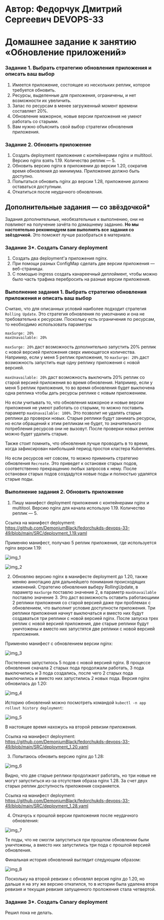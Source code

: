 # Автор: Федорчук Дмитрий Сергеевич DEVOPS-33

# Домашнее задание к занятию «Обновление приложений»

### Задание 1. Выбрать стратегию обновления приложения и описать ваш выбор

1. Имеется приложение, состоящее из нескольких реплик, которое требуется обновить.
2. Ресурсы, выделенные для приложения, ограничены, и нет возможности их увеличить.
3. Запас по ресурсам в менее загруженный момент времени составляет 20%.
4. Обновление мажорное, новые версии приложения не умеют работать со старыми.
5. Вам нужно объяснить свой выбор стратегии обновления приложения.

### Задание 2. Обновить приложение

1. Создать deployment приложения с контейнерами nginx и multitool. Версию nginx взять 1.19. Количество реплик — 5.
2. Обновить версию nginx в приложении до версии 1.20, сократив время обновления до минимума. Приложение должно быть доступно.
3. Попытаться обновить nginx до версии 1.28, приложение должно оставаться доступным.
4. Откатиться после неудачного обновления.

## Дополнительные задания — со звёздочкой*

Задания дополнительные, необязательные к выполнению, они не повлияют на получение зачёта по домашнему заданию. **Но мы настоятельно рекомендуем вам выполнять все задания со звёздочкой.** Это поможет лучше разобраться в материале.   

### Задание 3*. Создать Canary deployment

1. Создать два deployment'а приложения nginx.
2. При помощи разных ConfigMap сделать две версии приложения — веб-страницы.
3. С помощью ingress создать канареечный деплоймент, чтобы можно было часть трафика перебросить на разные версии приложения.

### Выполнение задания 1. Выбрать стратегию обновления приложения и описать ваш выбор

Считаю, что для описанных условий наиболее подходит стратегия `Rolling Update`. Это стратегия обновления по умолчанию и она не требовательна к ресурсам. Поскольку есть ограничения по ресурсам, то необходимо использовать параметры

```
maxSurge: 20%
maxUnavailable: 20%
```

`maxSurge: 20%` даст возможность дополнительно запустить 20% реплик с новой версией приложения сверх имеющегося количества. Например, если у меня 5 реплик приложения, то `maxSurge: 20%` даст возможность запустить еще одну реплику приложения с новой версией.

`maxUnavailable: 20%` даст возможность выключить 20% реплик со старой версией приложения во время обновления. Например, если у меня 5 реплик приложения, то во время обновления будет выключена одна реплика чтобы дать ресурсы реплике с новым приложением.

Но если учитывать то, что обновления мажорное и новые версии приложения не умеют работать со старыми, то можно поставить параметр `maxUnavailable: 100%`. Это позволит не удалять старые реплики до проверки новых. Старые реплики будут занимать ресурсы, но если обращений к этим репликам не будет, то значительного потребления ресурсов они не вызовут. После проверки новых реплик можно будет удалить старые.

Также стоит помнить, что обновления лучше проводить в то время, когда зафиксирован наибольший период простоя кластера Kubernetes.

Но если ресурсов нет совсем, то можно применить стратегию обновления `Recreate`. Это приведет к остановке старых подов, соответственно прекращению любых запросов к нему. После остановки старых подов создадутся новые поды и полностью удалятся старые поды.

### Выполнение задания 2. Обновить приложение

1. Пишу манифест deployment приложения с контейнерами nginx и multitool. Версию nginx для начала использую 1.19. Количество реплик — 5.

Ссылка на манифест deployment: https://github.com/DemoniumBlack/fedorchukds-devops-33-49/blob/main/SRC/deployment_1.19.yaml

Применяю манифест, получаю 5 реплик приложения, где используется nginx версии 1.19:

![img_1](IMG/img_1.png)

![img_2](IMG/img_2.png)

2. Обновляю версию nginx в манифесте deployment до 1.20, также меняю аннотацию для дальнейшего понимания происходящих изменений. Стратегию обновления выберу RollingUpdate, в параметр `maxSurge` поставлю значение 2, в параметр `maxUnavailable` поставлю значение 3. Это даст возможность оставить работающими 2 реплики приложения со старой версией даже при проблемах с обновлением, что выполнит условие доступности приложения. Три реплики приложения начнут выключаться и вместо них будут создаваться три реплики с новой версией nginx. После запуска трех реплик с новой версией приложения, две старые реплики будут уничтожены и вместо них запустятся две реплики с новой версией приложения.

Применяю манифест с обновлением версии nginx:

![img_3](IMG/img_3.png)

Постепенно запустилось 5 подов с новой версией nginx. В процессе обновления сначала 2 старых пода продолжали работать, 3 пода выключились и 3 пода создались, после чего 2 старых пода выключились и вместо них запустились 2 новых пода. Версия nginx обновилась до 1.20:

![img_4](IMG/img_4.png)

Историю обновлений можно посмотреть командой `kubectl -n app rollout history deployment`:

![img_5](IMG/img_5.png)

В настоящее время нахожусь на второй ревизии приложения.

Ссылка на манифест deployment: https://github.com/DemoniumBlack/fedorchukds-devops-33-49/blob/main/SRC/deployment_1.20.yaml

3. Попытаюсь обновить версию nginx до 1.28:

![img_6](IMG/img_6.png)

Видно, что две старые реплики продолжают работать, но три новые не могут запуститься из-за отсутствия образа nginx 1.28. За счет двух старых реплик доступность приложения сохраняется.

Ссылка на манифест deployment: https://github.com/DemoniumBlack/fedorchukds-devops-33-49/blob/main/SRC/deployment_1.28.yaml

4. Откачусь к прошлой версии приложения после неудачного обновления:

![img_7](IMG/img_7.png)

Те поды, что не смогли запуститься при прошлом обновлении были уничтожены, а вместо них запустились три пода с прошлой версией обновления.

Финальная история обновлений выглядит следующим образом:

![img_8](IMG/img_8.png)

Поскольку на второй ревизии с обновлял версия nginx до 1.20, но дальше я на эту же версию откатился, то в истории была удалена вторя ревизия и текущая ревизия запущенного проложения стала четвертой.

### Задание 3*. Создать Canary deployment

Решил пока не делать.
